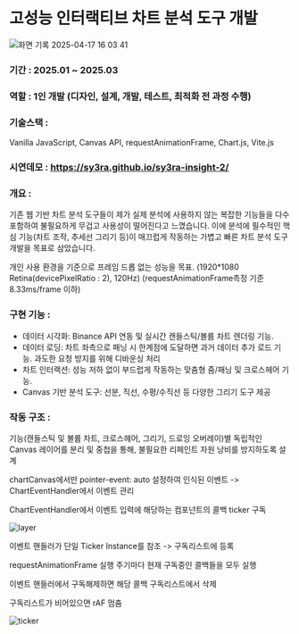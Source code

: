 # 고성능 인터랙티브 차트 분석 도구 개발

![화면 기록 2025-04-17 16 03 41](https://github.com/user-attachments/assets/96c74238-c157-4559-9b12-603de50399ea)

### **기간 :** 2025.01 ~ 2025.03

### **역할 :** 1인 개발 (디자인, 설계, 개발, 테스트, 최적화 전 과정 수행)

### **기술스택 :**

Vanilla JavaScript, Canvas API, requestAnimationFrame, Chart.js, Vite.js

### **시연데모 :** https://sy3ra.github.io/sy3ra-insight-2/

### **개요 :**

기존 웹 기반 차트 분석 도구들이 제가 실제 분석에 사용하지 않는 복잡한 기능들을 다수 포함하여 불필요하게 무겁고 사용성이 떨어진다고 느꼈습니다. 이에 분석에 필수적인 핵심 기능(차트 조작, 추세선 그리기 등)이 매끄럽게 작동하는 가볍고 빠른 차트 분석 도구 개발을 목표로 삼았습니다.

개인 사용 환경을 기준으로 프레임 드롭 없는 성능을 목표. 
(1920*1080 Retina(devicePixelRatio : 2), 120Hz)
(requestAnimationFrame측정 기준 8.33ms/frame 이하)

### **구현 기능 :**

- 데이터 시각화: Binance API 연동 및 실시간 캔들스틱/볼륨 차트 렌더링 기능.
- 데이터 로딩: 차트 좌측으로 패닝 시 한계점에 도달하면 과거 데이터 추가 로드 기능. 과도한 요청 방지를 위해 디바운싱 처리
- 차트 인터랙션: 성능 저하 없이 부드럽게 작동하는 맞춤형 줌/패닝 및 크로스헤어 기능.
- Canvas 기반 분석 도구: 선분, 직선, 수평/수직선 등 다양한 그리기 도구 제공

### **작동 구조 :**
기능(캔들스틱 및 볼륨 차트, 크로스헤어, 그리기, 드로잉 오버레이)별 독립적인 Canvas 레이어를 분리 및 중첩을 통해, 불필요한 리페인트 자원 낭비를 방지하도록 설계

chartCanvas에서만 pointer-event: auto 설정하여 인식된 이벤트 -> ChartEventHandler에서 이벤트 관리

ChartEventHandler에서 이벤트 입력에 해당하는 컴포넌트의 콜백 ticker 구독

![layer](https://github.com/user-attachments/assets/32d033b6-1a2f-4c0a-8828-3db7178554f5)


이벤트 핸들러가 단일 Ticker Instance를 참조 -> 구독리스트에 등록

requestAnimationFrame 실행 주기마다 현재 구독중인 콜백들을 모두 실행

이벤트 핸들러에서 구독해제하면 해당 콜백 구독리스트에서 삭제

구독리스트가 비어있으면 rAF 멈춤

![ticker](https://github.com/user-attachments/assets/2885f025-2299-40a4-8379-c4e7ccf0890e)
